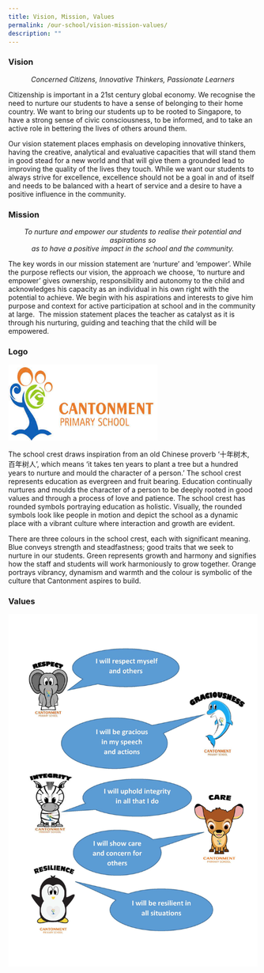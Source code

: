 ```yaml
---
title: Vision, Mission, Values
permalink: /our-school/vision-mission-values/
description: ""
---
```

### Vision 

<center> <i> Concerned Citizens, Innovative Thinkers, Passionate Learners </i> </center>

Citizenship is important in a 21st century global economy. We recognise the need to nurture our students to have a sense of belonging to their home country. We want to bring our students up to be rooted to Singapore, to have a strong sense of civic consciousness, to be informed, and to take an active role in bettering the lives of others around them. 

Our vision statement places emphasis on developing innovative thinkers, having the creative, analytical and evaluative capacities that will stand them in good stead for a new world and that will give them a grounded lead to improving the quality of the lives they touch. While we want our students to always strive for excellence, excellence should not be a goal in and of itself and needs to be balanced with a heart of service and a desire to have a positive influence in the community.

### Mission
<center> <i> To nurture and empower our students to realise their potential and aspirations so <br> as to have a positive impact in the school and the community. </i> </center>

The key words in our mission statement are ‘nurture’ and ‘empower’. While the purpose reflects our vision, the approach we choose, ‘to nurture and empower’ gives ownership, responsibility and autonomy to the child and acknowledges his capacity as an individual in his own right with the potential to achieve. We begin with his aspirations and interests to give him purpose and context for active participation at school and in the community at large.  The mission statement places the teacher as catalyst as it is through his nurturing, guiding and teaching that the child will be empowered.

### Logo
<img src="/images/School%20Logo.jpg" 
     style="width: 60%">

The school crest draws inspiration from an old Chinese proverb ‘十年树木, 百年树人’, which means ‘it takes ten years to plant a tree but a hundred years to nurture and mould the character of a person.’ The school crest represents education as evergreen and fruit bearing. Education continually nurtures and moulds the character of a person to be deeply rooted in good values and through a process of love and patience. The school crest has rounded symbols portraying education as holistic. Visually, the rounded symbols look like people in motion and depict the school as a dynamic place with a vibrant culture where interaction and growth are evident.  
  
There are three colours in the school crest, each with significant meaning. Blue conveys strength and steadfastness; good traits that we seek to nurture in our students. Green represents growth and harmony and signifies how the staff and students will work harmoniously to grow together. Orange portrays vibrancy, dynamism and warmth and the colour is symbolic of the culture that Cantonment aspires to build.

### Values
![](/images/For%20Posters%20@General%20Office.jpg)